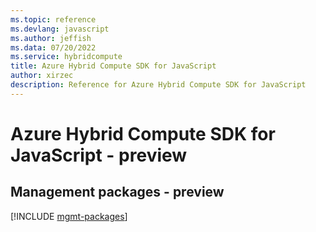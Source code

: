 ```yaml
---
ms.topic: reference
ms.devlang: javascript
ms.author: jeffish
ms.data: 07/20/2022
ms.service: hybridcompute
title: Azure Hybrid Compute SDK for JavaScript
author: xirzec
description: Reference for Azure Hybrid Compute SDK for JavaScript
---
```

# Azure Hybrid Compute SDK for JavaScript - preview

## Management packages - preview
[!INCLUDE [mgmt-packages](hybrid-compute-mgmt-index.md)]
